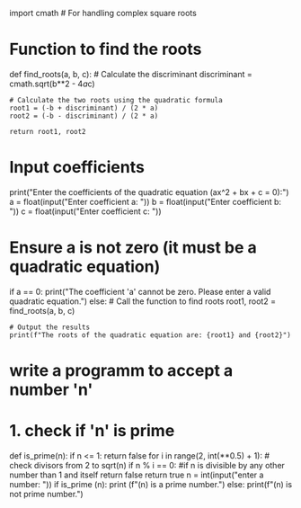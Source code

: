 import cmath  # For handling complex square roots

# Function to find the roots
def find_roots(a, b, c):
    # Calculate the discriminant
    discriminant = cmath.sqrt(b**2 - 4*a*c)

    # Calculate the two roots using the quadratic formula
    root1 = (-b + discriminant) / (2 * a)
    root2 = (-b - discriminant) / (2 * a)

    return root1, root2

# Input coefficients
print("Enter the coefficients of the quadratic equation (ax^2 + bx + c = 0):")
a = float(input("Enter coefficient a: "))
b = float(input("Enter coefficient b: "))
c = float(input("Enter coefficient c: "))

# Ensure a is not zero (it must be a quadratic equation)
if a == 0:
    print("The coefficient 'a' cannot be zero. Please enter a valid quadratic equation.")
else:
    # Call the function to find roots
    root1, root2 = find_roots(a, b, c)

    # Output the results
    print(f"The roots of the quadratic equation are: {root1} and {root2}")
# write a programm to accept a number 'n'
# 1. check if 'n' is prime
def is_prime(n):
    if n <= 1:
        return false
    for i in range(2, int(**0.5) + 1):
        # check divisors from 2 to sqrt(n)
        if n % i == 0:    #if n is divisible by any other number than 1 and itself
            return false
        return true
    n = int(input("enter a number: "))
    if is_prime (n):
        print (f"(n) is a prime number.")
    else:
     print(f"(n) is not prime number.")
